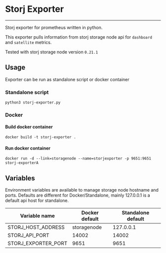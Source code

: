 # Storj Exporter
---

Storj exporter for prometheus written in python.

This exporter pulls information from storj storage node api for `dashboard` and `satellite` metrics.

Tested with storj storage node version `0.21.1`

## Usage
Exporter can be run as standalone script or docker container
### Standalone script

    python3 storj-exporter.py

### Docker
#### Build docker container

    docker build -t storj-exporter .

#### Run docker container

    docker run -d --link=storagenode --name=storjexporter -p 9651:9651 storj-exporterA

## Variables
Environment variables are available to manage storage node hostname and ports. Defaults are different for Docker/Standalone, mainly 127.0.0.1 is a default api host for standalone.

| Variable name | Docker default | Standalone default |
| --- | --- | --- |
| STORJ_HOST_ADDRESS | storagenode | 127.0.0.1 |
| STORJ_API_PORT | 14002 | 14002 |
| STORJ_EXPORTER_PORT | 9651 | 9651 |
